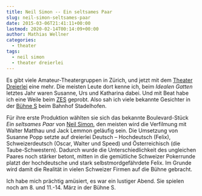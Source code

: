 ```yaml
---
title: Neil Simon -- Ein seltsames Paar
slug: neil-simon-seltsames-paar
date: 2015-03-06T21:41:11+00:00
lastmod: 2020-02-14T00:14:09+00:00
author: Mathias Wellner
categories:
  - theater
tags:
  - neil simon
  - theater dreierlei
---
```

Es gibt viele Amateur-Theatergruppen in Zürich, und jetzt mit dem <a href="http://theater-dreierlei.ch" title="Theater Dreierlei" target="_blank">Theater Dreierlei</a> eine mehr. Die meisten Leute dort kenne ich, beim _Idealen Gatten_ letztes Jahr waren Susanne, Urs und Katharina dabei. Und mit Beat habe ich eine Weile beim <a href="http://zes-info.ch" title="Zentrum für Entwicklung im Schauspiel" target="_blank">ZES</a> geprobt. Also sah ich viele bekannte Gesichter in der <a href="http://www.buehne-s.ch/" title="Bühne S" target="_blank">Bühne S</a> beim Bahnhof Stadelhofen. 

Für ihre erste Produktion wählten sie sich das bekannte Boulevard-Stück _Ein seltsames Paar_ von <a href="http://de.wikipedia.org/wiki/Neil_Simon" title="Neil Simon" target="_blank">Neil Simon</a>, den meisten wird die Verfilmung mit Walter Matthau und Jack Lemmon geläufig sein. Die Umsetzung von Susanne Popp setzte auf dreierlei Deutsch &ndash; Hochdeutsch (Felix), Schweizerdeutsch (Oscar, Walter und Speed) und Österreichisch (die Taube-Schwestern). Dadurch wurde die Unterschiedlichkeit des ungleichen Paares noch stärker betont, mitten in die gemütliche Schweizer Pokerrunde platzt der hochdeutsche und stark selbstmordgefährdete Felix. Im Grunde wird damit die Realität in vielen Schweizer Firmen auf die Bühne gebracht. 

Ich habe mich prächtig amüsiert, es war ein lustiger Abend. Sie spielen noch am 8. und 11.-14. März in der Bühne S.